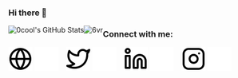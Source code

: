 ### Hi there 👋

<!--
**0cool-design/0cool-design** is a ✨ _special_ ✨ repository because its `README.md` (this file) appears on your GitHub profile.

Here are some ideas to get you started:

- 🔭 I’m currently working on ...
- 🌱 I’m currently learning ...
- 👯 I’m looking to collaborate on ...
- 🤔 I’m looking for help with ...
- 💬 Ask me about ...
- 📫 How to reach me: ...
- 😄 Pronouns: ...
- ⚡ Fun fact: ...
-->
  <img align="left" alt="0cool's GitHub Stats" src="https://github-readme-stats.vercel.app/api?username=0cool-design&show_icons=true&hide_border=false&title_color=ff652f&icon_color=ff00ee&bg_color=09131B&text_color=ffffff&border_color=0c1a25" />
  <img align="left" src="https://github-readme-stats.vercel.app/api/top-langs?username=0cool-design&show_icons=true&theme=radical&hide_border=true&locale=en&layout=compact" alt="6vr" />

### Connect with me:

[![website](./img/globe-light.svg)](https://0cool-design.github.io/#gh-light-mode-only)
[![website](./img/globe-dark.svg)](https://0cool-design.github.io/#gh-dark-mode-only)
&nbsp;&nbsp;
[![website](./img/twitter-light.svg)](https://twitter.com/0_C0OL#gh-light-mode-only)
[![website](./img/twitter-dark.svg)](https://twitter.com/0_C0OL#gh-dark-mode-only)
&nbsp;&nbsp;
[![website](./img/linkedin-light.svg)](https://www.linkedin.com/in/0co0l-hamood-alsalmani#gh-light-mode-only)
[![website](./img/linkedin-dark.svg)](https://www.linkedin.com/in/0co0l-hamood-alsalmani#gh-dark-mode-only)
&nbsp;&nbsp;
[![website](./img/instagram-light.svg)](https://www.instagram.com/0_co0l#gh-light-mode-only)
[![website](./img/instagram-dark.svg)](https://www.instagram.com/0_co0l#gh-dark-mode-only)
